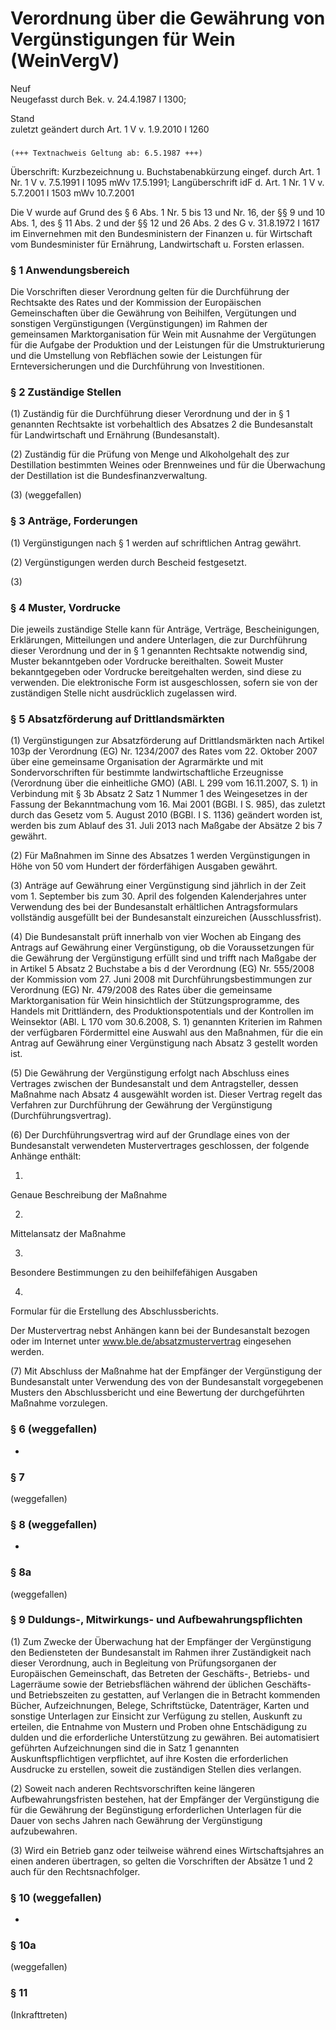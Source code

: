 Verordnung über die Gewährung von Vergünstigungen für Wein (WeinVergV)
======================================================================

Neuf  
Neugefasst durch Bek. v. 24.4.1987 I 1300;

Stand  
zuletzt geändert durch Art. 1 V v. 1.9.2010 I 1260

### 

```
(+++ Textnachweis Geltung ab: 6.5.1987 +++)
```

Überschrift: Kurzbezeichnung u. Buchstabenabkürzung eingef. durch Art. 1 Nr. 1 V v. 7.5.1991 I 1095 mWv 17.5.1991;
Langüberschrift idF d. Art. 1 Nr. 1 V v. 5.7.2001 I 1503 mWv 10.7.2001

Die V wurde auf Grund des § 6 Abs. 1 Nr. 5 bis 13 und Nr. 16, der §§ 9 und 10 Abs. 1, des § 11 Abs. 2 und der §§ 12 und 26 Abs. 2 des G v. 31.8.1972 I 1617 im Einvernehmen mit den Bundesministern der Finanzen u. für Wirtschaft vom Bundesminister für Ernährung, Landwirtschaft u. Forsten erlassen.

### § 1 Anwendungsbereich

Die Vorschriften dieser Verordnung gelten für die Durchführung der Rechtsakte des Rates und der Kommission der Europäischen Gemeinschaften über die Gewährung von Beihilfen, Vergütungen und sonstigen Vergünstigungen (Vergünstigungen) im Rahmen der gemeinsamen Marktorganisation für Wein mit Ausnahme der Vergütungen für die Aufgabe der Produktion und der Leistungen für die Umstrukturierung und die Umstellung von Rebflächen sowie der Leistungen für Ernteversicherungen und die Durchführung von Investitionen.

### § 2 Zuständige Stellen

(1) Zuständig für die Durchführung dieser Verordnung und der in § 1 genannten Rechtsakte ist vorbehaltlich des Absatzes 2 die Bundesanstalt für Landwirtschaft und Ernährung (Bundesanstalt).

(2) Zuständig für die Prüfung von Menge und Alkoholgehalt des zur Destillation bestimmten Weines oder Brennweines und für die Überwachung der Destillation ist die Bundesfinanzverwaltung.

(3) (weggefallen)

### § 3 Anträge, Forderungen

(1) Vergünstigungen nach § 1 werden auf schriftlichen Antrag gewährt.

(2) Vergünstigungen werden durch Bescheid festgesetzt.

(3)

### § 4 Muster, Vordrucke

Die jeweils zuständige Stelle kann für Anträge, Verträge, Bescheinigungen, Erklärungen, Mitteilungen und andere Unterlagen, die zur Durchführung dieser Verordnung und der in § 1 genannten Rechtsakte notwendig sind, Muster bekanntgeben oder Vordrucke bereithalten. Soweit Muster bekanntgegeben oder Vordrucke bereitgehalten werden, sind diese zu verwenden. Die elektronische Form ist ausgeschlossen, sofern sie von der zuständigen Stelle nicht ausdrücklich zugelassen wird.

### § 5 Absatzförderung auf Drittlandsmärkten

(1) Vergünstigungen zur Absatzförderung auf Drittlandsmärkten nach Artikel 103p der Verordnung (EG) Nr. 1234/2007 des Rates vom 22. Oktober 2007 über eine gemeinsame Organisation der Agrarmärkte und mit Sondervorschriften für bestimmte landwirtschaftliche Erzeugnisse (Verordnung über die einheitliche GMO) (ABl. L 299 vom 16.11.2007, S. 1) in Verbindung mit § 3b Absatz 2 Satz 1 Nummer 1 des Weingesetzes in der Fassung der Bekanntmachung vom 16. Mai 2001 (BGBl. I S. 985), das zuletzt durch das Gesetz vom 5. August 2010 (BGBl. I S. 1136) geändert worden ist, werden bis zum Ablauf des 31. Juli 2013 nach Maßgabe der Absätze 2 bis 7 gewährt.

(2) Für Maßnahmen im Sinne des Absatzes 1 werden Vergünstigungen in Höhe von 50 vom Hundert der förderfähigen Ausgaben gewährt.

(3) Anträge auf Gewährung einer Vergünstigung sind jährlich in der Zeit vom 1. September bis zum 30. April des folgenden Kalenderjahres unter Verwendung des bei der Bundesanstalt erhältlichen Antragsformulars vollständig ausgefüllt bei der Bundesanstalt einzureichen (Ausschlussfrist).

(4) Die Bundesanstalt prüft innerhalb von vier Wochen ab Eingang des Antrags auf Gewährung einer Vergünstigung, ob die Voraussetzungen für die Gewährung der Vergünstigung erfüllt sind und trifft nach Maßgabe der in Artikel 5 Absatz 2 Buchstabe a bis d der Verordnung (EG) Nr. 555/2008 der Kommission vom 27. Juni 2008 mit Durchführungsbestimmungen zur Verordnung (EG) Nr. 479/2008 des Rates über die gemeinsame Marktorganisation für Wein hinsichtlich der Stützungsprogramme, des Handels mit Drittländern, des Produktionspotentials und der Kontrollen im Weinsektor (ABl. L 170 vom 30.6.2008, S. 1) genannten Kriterien im Rahmen der verfügbaren Fördermittel eine Auswahl aus den Maßnahmen, für die ein Antrag auf Gewährung einer Vergünstigung nach Absatz 3 gestellt worden ist.

(5) Die Gewährung der Vergünstigung erfolgt nach Abschluss eines Vertrages zwischen der Bundesanstalt und dem Antragsteller, dessen Maßnahme nach Absatz 4 ausgewählt worden ist. Dieser Vertrag regelt das Verfahren zur Durchführung der Gewährung der Vergünstigung (Durchführungsvertrag).

(6) Der Durchführungsvertrag wird auf der Grundlage eines von der Bundesanstalt verwendeten Mustervertrages geschlossen, der folgende Anhänge enthält:

1.  
Genaue Beschreibung der Maßnahme

2.  
Mittelansatz der Maßnahme

3.  
Besondere Bestimmungen zu den beihilfefähigen Ausgaben

4.  
Formular für die Erstellung des Abschlussberichts.

Der Mustervertrag nebst Anhängen kann bei der Bundesanstalt bezogen oder im Internet unter www.ble.de/absatzmustervertrag eingesehen werden.

(7) Mit Abschluss der Maßnahme hat der Empfänger der Vergünstigung der Bundesanstalt unter Verwendung des von der Bundesanstalt vorgegebenen Musters den Abschlussbericht und eine Bewertung der durchgeführten Maßnahme vorzulegen.

### § 6 (weggefallen)

-

### § 7

(weggefallen)

### § 8 (weggefallen)

-

### § 8a

(weggefallen)

### § 9 Duldungs-, Mitwirkungs- und Aufbewahrungspflichten

(1) Zum Zwecke der Überwachung hat der Empfänger der Vergünstigung den Bediensteten der Bundesanstalt im Rahmen ihrer Zuständigkeit nach dieser Verordnung, auch in Begleitung von Prüfungsorganen der Europäischen Gemeinschaft, das Betreten der Geschäfts-, Betriebs- und Lagerräume sowie der Betriebsflächen während der üblichen Geschäfts- und Betriebszeiten zu gestatten, auf Verlangen die in Betracht kommenden Bücher, Aufzeichnungen, Belege, Schriftstücke, Datenträger, Karten und sonstige Unterlagen zur Einsicht zur Verfügung zu stellen, Auskunft zu erteilen, die Entnahme von Mustern und Proben ohne Entschädigung zu dulden und die erforderliche Unterstützung zu gewähren. Bei automatisiert geführten Aufzeichnungen sind die in Satz 1 genannten Auskunftspflichtigen verpflichtet, auf ihre Kosten die erforderlichen Ausdrucke zu erstellen, soweit die zuständigen Stellen dies verlangen.

(2) Soweit nach anderen Rechtsvorschriften keine längeren Aufbewahrungsfristen bestehen, hat der Empfänger der Vergünstigung die für die Gewährung der Begünstigung erforderlichen Unterlagen für die Dauer von sechs Jahren nach Gewährung der Vergünstigung aufzubewahren.

(3) Wird ein Betrieb ganz oder teilweise während eines Wirtschaftsjahres an einen anderen übertragen, so gelten die Vorschriften der Absätze 1 und 2 auch für den Rechtsnachfolger.

### § 10 (weggefallen)

-

### § 10a

(weggefallen)

### § 11

(Inkrafttreten)
